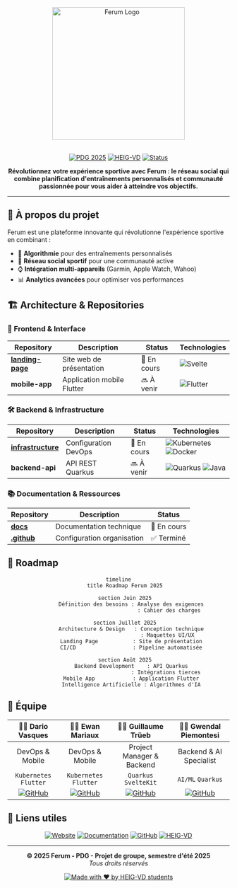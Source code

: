 <div align="center">
  <img src="https://github.com/ferum-pdg/landing-page/blob/develop/static/full.png" alt="Ferum Logo" width="300"/>
  <br><br>
  
  [![PDG 2025](https://img.shields.io/badge/PDG-2025-4F46E5?style=for-the-badge&logo=graduation-cap)](https://heig-vd.ch)
  [![HEIG-VD](https://img.shields.io/badge/HEIG--VD-Engineering%20School-E11D48?style=for-the-badge&logo=university)](https://heig-vd.ch)
  [![Status](https://img.shields.io/badge/Status-In%20Development-F59E0B?style=for-the-badge&logo=rocket)](https://github.com/ferum-pdg)
  
  **Révolutionnez votre expérience sportive avec Ferum : le réseau social qui combine planification d'entraînements personnalisés et communauté passionnée pour vous aider à atteindre vos objectifs.**
</div>

---

## 🌟 À propos du projet

Ferum est une plateforme innovante qui révolutionne l'expérience sportive en combinant :
- 🤖 **Algorithmie** pour des entraînements personnalisés
- 👥 **Réseau social sportif** pour une communauté active
- ⌚ **Intégration multi-appareils** (Garmin, Apple Watch, Wahoo)
- 📊 **Analytics avancées** pour optimiser vos performances

## 🏗️ Architecture & Repositories

### 📱 Frontend & Interface
<div align="center">
  
| Repository | Description | Status | Technologies |
|------------|-------------|--------|-------------|
| **[landing-page](https://github.com/ferum-pdg/landing-page)** | Site web de présentation | 🔄 En cours | ![Svelte](https://img.shields.io/badge/Svelte-FF3E00?style=flat-square&logo=svelte&logoColor=white) |
| **mobile-app** | Application mobile Flutter | 🔜 À venir | ![Flutter](https://img.shields.io/badge/Flutter-02569B?style=flat-square&logo=flutter&logoColor=white) |

</div>

### 🛠️ Backend & Infrastructure
<div align="center">
  
| Repository | Description | Status | Technologies |
|------------|-------------|--------|-------------|
| **[infrastructure](https://github.com/ferum-pdg/infrastructure)** | Configuration DevOps | 🔄 En cours | ![Kubernetes](https://img.shields.io/badge/Kubernetes-326CE5?style=flat-square&logo=kubernetes&logoColor=white) ![Docker](https://img.shields.io/badge/Docker-2496ED?style=flat-square&logo=docker&logoColor=white) |
| **backend-api** | API REST Quarkus | 🔜 À venir | ![Quarkus](https://img.shields.io/badge/Quarkus-4695EB?style=flat-square&logo=quarkus&logoColor=white) ![Java](https://img.shields.io/badge/Java-ED8B00?style=flat-square&logo=java&logoColor=white) |

</div>

### 📚 Documentation & Ressources
<div align="center">
  
| Repository | Description | Status | 
|------------|-------------|--------|
| **[docs](https://github.com/ferum-pdg/docs)** | Documentation technique | 🔄 En cours |
| **[.github](https://github.com/ferum-pdg/.github)** | Configuration organisation | ✅ Terminé |

</div>

## 📅 Roadmap

<div align="center">

```mermaid
timeline
    title Roadmap Ferum 2025
    
    section Juin 2025
        Définition des besoins : Analyse des exigences
                                : Cahier des charges
    
    section Juillet 2025
        Architecture & Design   : Conception technique
                               : Maquettes UI/UX
        Landing Page           : Site de présentation
        CI/CD                  : Pipeline automatisée
    
    section Août 2025
        Backend Development    : API Quarkus
                              : Intégrations tierces
        Mobile App            : Application Flutter
        Intelligence Artificielle : Algorithmes d'IA
```

</div>

## 👥 Équipe

<div align="center">
  
| 👨‍💻 **Dario Vasques** | 👨‍💻 **Ewan Mariaux** | 👨‍🔬 **Guillaume Trüeb** | 👨‍🔬 **Gwendal Piemontesi** |
|:---:|:---:|:---:|:---:|
| DevOps & Mobile | DevOps & Mobile | Project Manager & Backend | Backend & AI Specialist |
| `Kubernetes` `Flutter` | `Kubernetes` `Flutter` | `Quarkus` `SvelteKit` | `AI/ML` `Quarkus` |
| [![GitHub](https://img.shields.io/badge/GitHub-100000?style=flat-square&logo=github&logoColor=white)](https://github.com/dariovas) | [![GitHub](https://img.shields.io/badge/GitHub-100000?style=flat-square&logo=github&logoColor=white)](https://github.com/emariaux) | [![GitHub](https://img.shields.io/badge/GitHub-100000?style=flat-square&logo=github&logoColor=white)](https://github.com/grinlemon) | [![GitHub](https://img.shields.io/badge/GitHub-100000?style=flat-square&logo=github&logoColor=white)](https://github.com/tasty-orange) |

</div>

## 🔗 Liens utiles

<div align="center">
  
[![Website](https://img.shields.io/badge/Website-FF5722?style=for-the-badge&logo=web&logoColor=white)](http://83.228.200.235)
[![Documentation](https://img.shields.io/badge/Documentation-0066CC?style=for-the-badge&logo=gitbook&logoColor=white)](https://github.com/ferum-pdg/docs)
[![GitHub](https://img.shields.io/badge/GitHub-100000?style=for-the-badge&logo=github&logoColor=white)](https://github.com/ferum-pdg)
[![HEIG-VD](https://img.shields.io/badge/HEIG--VD-E11D48?style=for-the-badge&logo=university&logoColor=white)](https://heig-vd.ch)

</div>

---

<div align="center">
  
**© 2025 Ferum - PDG - Projet de groupe, semestre d'été 2025**  
*Tous droits réservés*

[![Made with ❤️ by HEIG-VD students](https://img.shields.io/badge/Made%20with%20❤️%20by-HEIG--VD%20students-E11D48?style=flat-square)](https://heig-vd.ch)

</div>
